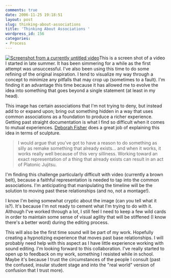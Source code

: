 ```yaml
---
comments: true
date: 2006-11-25 19:18:51
layout: post
slug: thinking-about-associations
title: 'Thinking About Associations '
wordpress_id: 156
categories:
- Process
---
```


[![Screenshot from a currently untitled video](http://ryanfitzer.com/main/wp-content/uploads/2006/11/tmarks.jpg)](http://ryanfitzer.com/main/wp-content/uploads/2006/11/tmarks.jpg)This is a screen shot of a video I started in late summer. It has been simmering for a while as the first attempt was unsuccessful. I've also been using this time to do some refining of the original inspiration. I tend to visualize my way through a concept to minimize any pitfalls that may crop up (sometimes to a fault). I'm finding it an advantage this time because it has allowed me to evolve the idea into something that goes beyond a single statement (at least in my head).

This image has certain associations that I'm not trying to deny, but instead add to or expand upon; bring out something hidden in a way that uses common associations as a foundation to produce a richer experience. Getting past straight documentation is what I find so difficult when it comes to mutual experiences. [Deborah Fisher](http://deborahfisher.blogspot.com/2006/11/representation.html) does a great job of explaining this idea in terms of sculpture.

> I would argue that you've got to have a reason to do something as silly as remake something that already exists... and when it works, it works really well because of this very silliness. Working toward an exact representation of a thing that already exists can result in an act of Platonic Jujitsu.

I'm finding this challenge particularly difficult with video (currently a brown belt), because a faithful representation is needed to tap into the common associations. I'm anticipating that manipulating the timeline will be the solution to moving past these relationships (and no, not a montage!).

I know I'm being somewhat cryptic about the image (can you tell what it is?). It's because I'm not ready to cement what I'm trying to do with it. Although I've worked through a lot, I still feel I need to keep a few wild cards in order to maintain some sense of visual agility that will be stiffened (I know there's a better word) during the editing process.

This will also be the first time sound will be part of my work. Hopefully creating a hypnotizing experience that moves past base relationships. I will probably need help with this aspect as I have little experience working with sound editing. I'm looking forward to this collaboration. I've really started to open up to feedback on my work, something I resisted while in school. Maybe it's because I trust the circumstances of the people I consult (past the confused, insular student stage and into the "real world" version of confusion that I trust more).
